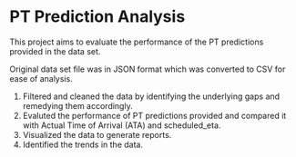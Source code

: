 # PT Prediction Analysis

This project aims to evaluate the performance of the PT predictions provided in the data set.

Original data set file was in JSON format which was converted to CSV for ease of analysis.

1. Filtered and cleaned the data by identifying the underlying gaps and remedying them accordingly.
2. Evaluted the performance of PT predictions provided and compared it with Actual Time of Arrival (ATA) and scheduled_eta.
3. Visualized the data to generate reports. 
4. Identified the trends in the data. 
